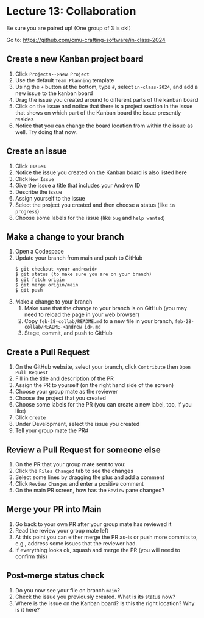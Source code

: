 # Lecture 13: Collaboration

Be sure you are paired up! (One group of 3 is ok!)

Go to: https://github.com/cmu-crafting-software/in-class-2024

## Create a new Kanban project board

1. Click `Projects-->New Project`
10. Use the default `Team Planning` template
11. Using the `+` button at the bottom, type `#`, select `in-class-2024`, and add a new issue to the kanban board
12. Drag the issue you created around to different parts of the kanban board
13. Click on the issue and notice that there is a project section in the issue that shows on which part of the Kanban board the issue presently resides
14. Notice that you can change the board location from within the issue as well. Try doing that now.

## Create an issue

1. Click `Issues`
1. Notice the issue you created on the Kanban board is also listed here
2. Click `New Issue`
1. Give the issue a title that includes your Andrew ID
2. Describe the issue
3. Assign yourself to the issue
4. Select the project you created and then choose a status (like `in progress`)
4. Choose some labels for the issue (like `bug` and `help wanted`)

## Make a change to your branch

1. Open a Codespace
4. Update your branch from main and push to GitHub
   ```
   $ git checkout <your andrewid>
   $ git status (to make sure you are on your branch)
   $ git fetch origin
   $ git merge origin/main
   $ git push
   ```
5. Make a change to your branch
   1. Make sure that the change to your branch is on GitHub (you may need to reload the page in your web browser)
   2. Copy `feb-28-collab/README.md` to a new file in your branch, `feb-28-collab/README-<andrew id>.md`
   3. Stage, commit, and push to GitHub

## Create a Pull Request

1. On the GitHub website, select your branch, click `Contribute` then `Open Pull Request`
1. Fill in the title and description of the PR
2. Assign the PR to yourself (on the right hand side of the screen)
3. Choose your group mate as the reviewer
4. Choose the project that you created
4. Choose some labels for the PR (you can create a new label, too, if you like)
6. Click `Create` 
5. Under Development, select the issue you created
7. Tell your group mate the PR#

## Review a Pull Request for someone else

1. On the PR that your group mate sent to you:
1. Click the `Files Changed` tab to see the changes
2. Select some lines by dragging the plus and add a comment
3. Click `Review Changes` and enter a positive comment
4. On the main PR screen, how has the `Review` pane changed?

## Merge your PR into Main

1. Go back to your own PR after your group mate has reviewed it
1. Read the review your group mate left
2. At this point you can either merge the PR as-is or push more commits to, e.g., address some issues that the reviewer had.
3. If everything looks ok, squash and merge the PR (you will need to confirm this)

## Post-merge status check

1. Do you now see your file on branch `main`?
5. Check the issue you previously created. What is its status now?
6. Where is the issue on the Kanban board? Is this the right location? Why is it here?



